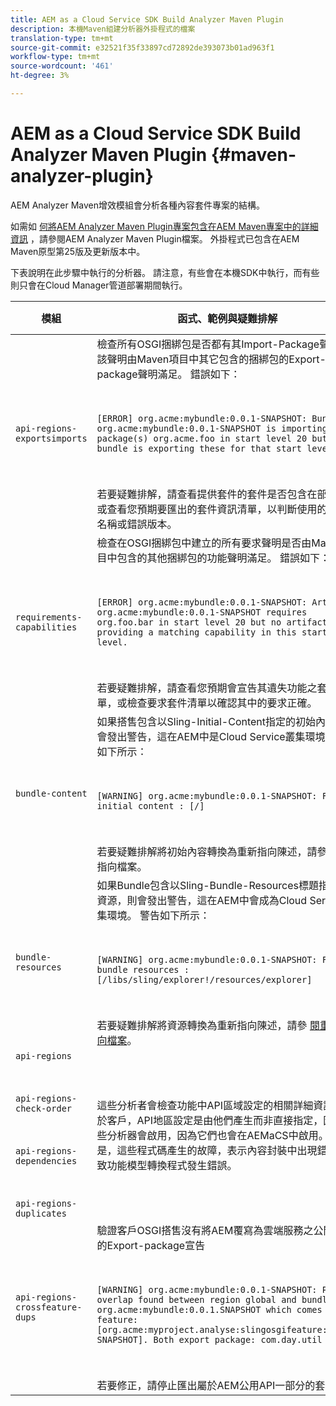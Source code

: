 ```yaml
---
title: AEM as a Cloud Service SDK Build Analyzer Maven Plugin
description: 本機Maven組建分析器外掛程式的檔案
translation-type: tm+mt
source-git-commit: e32521f35f33897cd72892de393073b01ad963f1
workflow-type: tm+mt
source-wordcount: '461'
ht-degree: 3%

---
```



# AEM as a Cloud Service SDK Build Analyzer Maven Plugin {#maven-analyzer-plugin}

AEM Analyzer Maven增效模組會分析各種內容套件專案的結構。

如需如 [何將AEM Analyzer Maven Plugin專案包含在AEM Maven專案中的詳細資訊](https://github.com/adobe/aemanalyser-maven-plugin/blob/main/aemanalyser-maven-plugin/README.md) ，請參閱AEM Analyzer Maven Plugin檔案。 外掛程式已包含在AEM Maven原型第25版及更新版本中。

下表說明在此步驟中執行的分析器。 請注意，有些會在本機SDK中執行，而有些則只會在Cloud Manager管道部署期間執行。

| 模組 | 函式、範例與疑難排解 | 本機SDK | Cloud Manager |
|---|---|---|---|
| `api-regions-exportsimports` | 檢查所有OSGI捆綁包是否都有其Import-Package聲明，該聲明由Maven項目中其它包含的捆綁包的Export-package聲明滿足。 錯誤如下： <p> </p> `[ERROR] org.acme:mybundle:0.0.1-SNAPSHOT: Bundle org.acme:mybundle:0.0.1-SNAPSHOT is importing package(s) org.acme.foo in start level 20 but no bundle is exporting these for that start level.`<p> </p>若要疑難排解，請查看提供套件的套件是否包含在部署中，或查看您預期要匯出的套件資訊清單，以判斷使用的是錯誤名稱或錯誤版本。 | 是 | 是 |
| `requirements-capabilities` | 檢查在OSGI捆綁包中建立的所有要求聲明是否由Maven項目中包含的其他捆綁包的功能聲明滿足。 錯誤如下： <p> </p> `[ERROR] org.acme:mybundle:0.0.1-SNAPSHOT: Artifact org.acme:mybundle:0.0.1-SNAPSHOT requires org.foo.bar in start level 20 but no artifact is providing a matching capability in this start level.`<p> </p> 若要疑難排解，請查看您預期會宣告其遺失功能之套件清單，或檢查要求套件清單以確認其中的要求正確。 | 是 | 是 |
| `bundle-content` | 如果搭售包含以Sling-Initial-Content指定的初始內容，則會發出警告，這在AEM中是Cloud Service叢集環境。 警告如下所示： <p> </p> `[WARNING] org.acme:mybundle:0.0.1-SNAPSHOT: Found initial content : [/]` <p> </p>若要疑難排解將初始內容轉換為重新指向陳述，請參閱重新指向檔案。 | 是 | 是 |
| `bundle-resources` | 如果Bundle包含以Sling-Bundle-Resources標題指定的資源，則會發出警告，這在AEM中會成為Cloud Service叢集環境。 警告如下所示：<p> </p> `[WARNING] org.acme:mybundle:0.0.1-SNAPSHOT: Found bundle resources : [/libs/sling/explorer!/resources/explorer]`<p> </p> 若要疑難排解將資源轉換為重新指向陳述，請參 [閱重新指向檔案](https://experienceleague.adobe.com/docs/experience-manager-cloud-service/implementing/developing/aem-project-content-package-structure.html?lang=en#repo-init)。 | 是 | 是 |
| `api-regions`<p> </p>`api-regions-check-order`<p> </p>`api-regions-dependencies`<p> </p>`api-regions-duplicates` | 這些分析者會檢查功能中API區域設定的相關詳細資訊。 對於客戶，API地區設定是由他們產生而非直接指定，因此這些分析器會啟用，因為它們也會在AEMaCS中啟用。 但是，這些程式碼產生的故障，表示內容封裝中出現錯誤，導致功能模型轉換程式發生錯誤。 | 是 | 是 |
| `api-regions-crossfeature-dups` | 驗證客戶OSGI搭售沒有將AEM覆寫為雲端服務之公開API的Export-package宣告<p> </p>`[WARNING] org.acme:mybundle:0.0.1-SNAPSHOT: Package overlap found between region global and bundle org.acme:mybundle:0.0.1.SNAPSHOT which comes from feature: [org.acme:myproject.analyse:slingosgifeature:0.0.1-SNAPSHOT]. Both export package: com.day.util`<p> </p>若要修正，請停止匯出屬於AEM公用API一部分的套件。 | 是 | 是 |